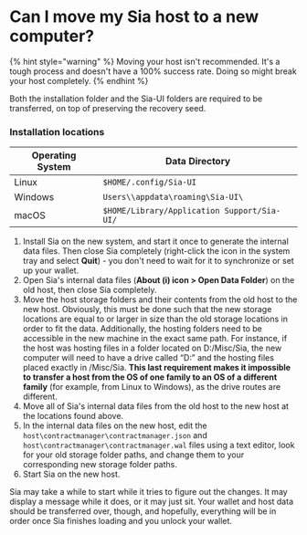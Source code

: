 # Can I move my Sia host to a new computer?

{% hint style="warning" %}
Moving your host isn't recommended. It's a tough process and doesn't have a 100% success rate. Doing so might break your host completely.
{% endhint %}

Both the installation folder and the Sia-UI folders are required to be transferred, on top of preserving the recovery seed.

### Installation locations

| Operating System | Data Directory                              |
| ---------------- | ------------------------------------------- |
| Linux            | `$HOME/.config/Sia-UI`                      |
| Windows          | `Users\\appdata\roaming\Sia-UI\`            |
| macOS            | `$HOME/Library/Application Support/Sia-UI/` |

1. Install Sia on the new system, and start it once to generate the internal data files. Then close Sia completely (right-click the icon in the system tray and select **Quit**) - you don't need to wait for it to synchronize or set up your wallet.
2. Open Sia's internal data files (**About (i) icon > Open Data Folder**) on the old host, then close Sia completely.
3. Move the host storage folders and their contents from the old host to the new host. Obviously, this must be done such that the new storage locations are equal to or larger in size than the old storage locations in order to fit the data. Additionally, the hosting folders need to be accessible in the new machine in the exact same path. For instance, if the host was hosting files in a folder located on D:/Misc/Sia, the new computer will need to have a drive called “D:” and the hosting files placed exactly in /Misc/Sia. **This last requirement makes it impossible to transfer a host from the OS of one family to an OS of a different family** (for example, from Linux to Windows), as the drive routes are different.
4. Move all of Sia's internal data files from the old host to the new host at the locations found above.
5. In the internal data files on the new host, edit the `host\contractmanager\contractmanager.json` and `host\contractmanager\contractmanager.wal` files using a text editor, look for your old storage folder paths, and change them to your corresponding new storage folder paths.
6. Start Sia on the new host.

Sia may take a while to start while it tries to figure out the changes. It may display a message while it does, or it may just sit. Your wallet and host data should be transferred over, though, and hopefully, everything will be in order once Sia finishes loading and you unlock your wallet.
